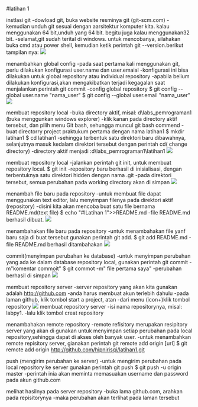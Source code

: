 #latihan 1

instlasi git
-dowload git, buka website resminya git (git-scm.com)
-kemudian unduh git sesuai dengan aarsitektur komputer kita. kalau menggunakan 64 bit,unduh yang 64 bit. begitu juga kalau menggunakan32 bit.
-selamat,git sudah terital di windows. untuk mencobanya, silahakan buka cmd atau power shell, kemudian ketik perintah git --version.berikut tampilan nya:
![](screenshot%20/langkah%201.jpg)

menambahkan global config
-pada saat pertama kali menggunakan git, perlu dilakukan konfigurasi user.name dan user.emaial
-konfigurasi ini bisa dilakukan untuk global repository atau individual repository
-apabila belium dilakukan konfigurasi,akan mengakibatkan terjadi kegagalan saat menjalankan perintah git commit
-config global repository 
 $ git config --global user.name "nama_user"
 $ git config --global user.email "nama_user"
 ![](screenshot%20/langkah%202.jpg)

membuat repository local
-buka directory aktif, misal: d\labs_pemrograman1 (buka menggunkan windows explorer)
-klik kanan pada directory aktif tersebut, dan pilih menu Git bash, sehungga muncul git bash commend
-buat directorry project praktukum pertama dengan nama latihan1
 $ mkdir latihan1
 $ cd latihan1
-sehingga terbentuk satu direktori baru dibawahnya, selanjutnya masuk kedalam direktori tersebut dengan perintah cd( change directory) 
-directory aktif menjadi :d\labs_pemrograman1\latihan1
![](screenshot%20/langkah%203.jpg)

membuat repository local
-jalankan perintah git init, untuk membuat repository local.
$ git init
-repository baru berhasil di inisialisasi, dengan terbentuknya satu direktori hidden dengan nama .git
-pada direktori tersebut, semua perubahan pada working directory akan di simpan
![](screenshot%20/lankah%203.jpg)

menambah file baru pada repository
-untuk membuat file dapat menggunakan text editor, lalu menyimpan filenya pada direktori aktif (repository)
-disini kita akan mencoba buat satu file bernama README.md(text file)
$ echo "#lLatihan 1">>README.md
-file README.md berhasil dibuat.
![](screenshot%20/langkah%204.jpg)

menambahakan file baru pada repository
-untuk menambahakan file yanf baru saja di buat tersebut gunakan perintah git add.
$ git add README.md
-file README.md berhasil ditambahakan
![](screenshot%20/langkah%205.jpg)

commit(menyimpan perubahan ke database)
-untuk menyimpan perubahan yang ada ke dalam database repository local, gunakan perintah git commit -m"komentar commoit"
$ git commot -m" file pertama saya"
-perubahan berhasil di simpan
![](screeenshot%20/langakah%206.jpg)

membuat repository server
-server repository yang akan kita gunakan adalah http://github.com
-anda harus membuat akun terlebih dahulu
-pada laman github, klik tombol start a project, atan
-dari menu (icon+)klik tombol repository
![](screenshot%20/langkah%207.jpg)
membuat repository server
-isi nama repositorynya, misal: labpy1.
-lalu klik tombol creat repository

menambahakan remote repository 
-remote refisitory merupakan resipitory server yang akan di gunakan untuk menyimpan setiap perubahan pada local repository,sehingga dapat di akses oleh banyak user.
-untuk menambahkan remote repisitory server, gianakan perintah git remote add origin [url]
$ git remote add origin http://github.com/hipnirisqi/latihan1.git

push (mengirim perubahan ke server)
-untuk mengirim perubahan pada local repository ke server gunakan perintah git push
$ git push -u origin master
-perintah inia akan meminta memasuakan username dan password pada akun github.com

melihat hasilnya pada server repository
-buka lama github.com, arahkan pada repisitorynya
-maka perubahan akan terlihat pada laman tersebut
